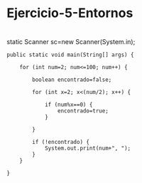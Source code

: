 # Ejercicio-5-Entornos
#
static Scanner sc=new Scanner(System.in);   
    
    public static void main(String[] args) {
       
        for (int num=2; num<=100; num++) {
       
            boolean encontrado=false;
           
            for (int x=2; x<(num/2); x++) {
               
                if (num%x==0) {
                    encontrado=true;
                }
               
            }
           
            if (!encontrado) {
                System.out.print(num+", ");
            }
        }
       
    }
